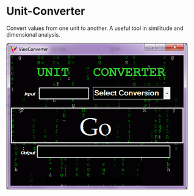 Unit-Converter
==============

Convert values from one unit to another. A useful tool in similitude and dimensional analysis. 

![alt tag](https://raw.githubusercontent.com/vineetkumardoshi/Unit-Converter/master/Screenshot.png)
